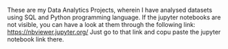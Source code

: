 These are my Data Analytics Projects, wherein I have analysed datasets using SQL and Python programming language. If the jupyter notebooks are not visible, you can have a look at them through the following link: https://nbviewer.jupyter.org/ 
Just go to that link and copu paste the jupyter notebook link there.
